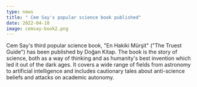 ```yaml
---
type: news
title: " Cem Say's popular science book published"
date: 2022-04-10
image: cemsay-book2.png
---
```


Cem Say's third popular science book, "En Hakiki Mürşit" ("The Truest Guide")
has been published by Doğan Kitap. The book is the story of science, both as a
way of thinking and as humanity's best invention which led it out of the dark
ages. It covers a wide range of fields from astronomy to artificial intelligence
and includes cautionary tales about anti-science beliefs and attacks on academic
autonomy.
